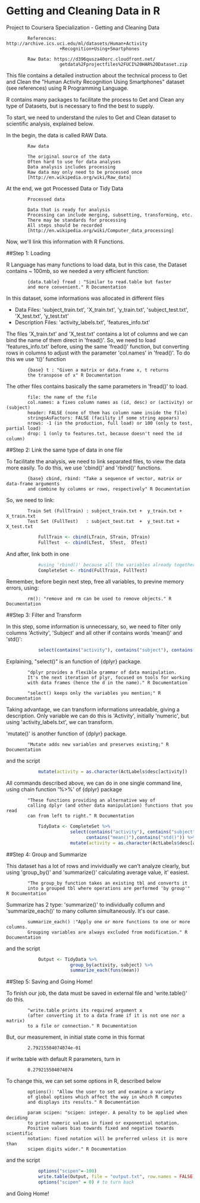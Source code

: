 # Getting and Cleaning Data in R

Project to Coursera Specialization - Getting and Cleaning Data

            References: http://archive.ics.uci.edu/ml/datasets/Human+Activity
                        +Recognition+Using+Smartphones
            
            Raw Data: https://d396qusza40orc.cloudfront.net/
                        getdata%2Fprojectfiles%2FUCI%20HAR%20Dataset.zip 



This file contains a detailed instruction about the technical process to Get and Clean the "Human Activity Recognition Using Smartphones" dataset (see references) using R Programming Language.

R contains many packages to facilitate the process to Get and Clean any type of Datasets, but is necessary to find the best to supply.

To start, we need to understand the rules to Get and Clean dataset to scientific analysis, explained below.

In the begin, the data is called RAW Data.

            Raw data
            
            The original source of the data
            Often hard to use for data analyses
            Data analysis includes processing
            Raw data may only need to be processed once
            [http://en.wikipedia.org/wiki/Raw_data]

At the end, we got Processed Data or Tidy Data
            
            Processed data
            
            Data that is ready for analysis
            Processing can include merging, subsetting, transforming, etc.
            There may be standards for processing
            All steps should be recorded
            [http://en.wikipedia.org/wiki/Computer_data_processing]

Now, we'll link this information with R Functions.


##Step 1: Loading

R Language has many functions to load data, but in this case, the Dataset contains ~ 100mb, so we needed a very efficient function:
            
            {data.table} fread : "Similar to read.table but faster
            and more convenient." R Documentation

In this dataset, some informations was allocated in different files

- Data Files: 'subject_train.txt', 'X_train.txt', 'y_train.txt', 'subject_test.txt', 'X_test.txt', 'y_test.txt'
- Description Files: 'activity_labels.txt', 'features_info.txt'  

The files 'X_train.txt' and 'X_test.txt' contains a lot of columns and we can bind the name of them direct in 'fread()'. So, we need to load 'features_info.txt' before, using the same 'fread()' function, but converting rows in columns to adjust with the parameter 'col.names' in 'fread()'. To do this we use 't()' function

            {base} t : "Given a matrix or data.frame x, t returns
            the transpose of x" R Documentation

The other files contains basically the same parameters in 'fread()' to load.

            file: the name of the file
            col.names: a fixes column names as (id, desc) or (activity) or (subject)
            header: FALSE (none of them has column name inside the file)
            stringsAsFactors: FALSE (facility if some string appears)
            nrows: -1 (in the production, full load) or 100 (only to test, partial load)
            drop: 1 (only to features.txt, because doesn't need the id column)
            
##Step 2: Link the same type of data in one file

To facilitate the analysis, we need to link separated files, to view the data more easily. To do this, we use 'cbind()' and 'rbind()' functions.

            {base} cbind, rbind: "Take a sequence of vector, matrix or data-frame arguments
            and combine by columns or rows, respectively" R Documentation

So, we need to link:

            Train Set (FullTrain) : subject_train.txt +  y_train.txt + X_train.txt
            Test Set (FullTest)   : subject_test.txt  +  y_test.txt +  X_test.txt             

```r
            FullTrain <- cbind(LTrain, STrain, DTrain)
            FullTest  <- cbind(LTest,  STest,  DTest)
```

And after, link both in one

```r
            #using 'rbind()' because all the variables already together
            CompleteSet <- rbind(FullTrain, FullTest) 
```

Remember, before begin next step, free all variables, to previne memory errors, using:

            rm(): "remove and rm can be used to remove objects." R Documentation
            
##Step 3: Filter and Transform

In this step, some information is unnecessary, so, we need to filter only columns 'Activity', 'Subject' and all other if contains words 'mean()' and 'std()':

```r
            select(contains("activity"), contains("subject"), contains("mean()"),contains("std()"))
```

Explaining, "select()" is an function of {dplyr} package.
            
            "dplyr provides a flexible grammar of data manipulation.
            It's the next iteration of plyr, focused on tools for working 
            with data frames (hence the d in the name)." R Documentation
            
            "select() keeps only the variables you mention;" R Documentation
            
Taking advantage, we can transform informations unreadable, giving a description. Only variable we can do this is 'Activity', initially 'numeric', but using 'activity_labels.txt', we can transform.

'mutate()' is another function of {dplyr} package.

            "Mutate adds new variables and preserves existing;" R Documentation
            
and the script

```r
            mutate(activity = as.character(ActLabels$desc[activity])
```

All commands described above, we can do in one single command line, using chain function '%>%' of {dplyr} package

            "These functions providing an alternative way of 
            calling dplyr (and other data manipulation) functions that you read
            can from left to right." R Documentation
            
```r
            TidyData <- CompleteSet %>%  
                        select(contains("activity"), contains("subject"), 
                              contains("mean()"),contains("std()")) %>%
                        mutate(activity = as.character(ActLabels$desc[activity]))
```

##Step 4: Group and Summarize

This dataset has a lot of rows and invividually we can't analyze clearly, but using 'group_by()' and 'summarize()' calculating average value, it' easiest.

            "The group_by function takes an existing tbl and converts it
            into a grouped tbl where operations are performed 'by group'" R Documentation
            
Summarize has 2 type: 'summarize()' to individually collumn and 'summarize_each()' to many collumn simultaneously. It's our case.

            summarize_each() :"Apply one or more functions to one or more columns. 
            Grouping variables are always excluded from modification." R Documentation
            
and the script

```r
            Output <- TidyData %>% 
                        group_by(activity, subject) %>% 
                        summarize_each(funs(mean))
```

##Step 5: Saving and Going Home!

To finish our job, the data must be saved in external file and 'write.table()' do this.

            "write.table prints its required argument x 
            (after converting it to a data frame if it is not one nor a matrix) 
            to a file or connection." R Documentation
            
But, our measurement, in initial state come in this format

            2.79215504074074e-01

if write.table with default R parameters, turn in

            0.279215504074074
            
To change this, we can set some options in R, described below

            options(): "Allow the user to set and examine a variety
            of global options which affect the way in which R computes
            and displays its results." R Documentation
            
            param scipen: "scipen: integer. A penalty to be applied when deciding
            to print numeric values in fixed or exponential notation. 
            Positive values bias towards fixed and negative towards scientific
            notation: fixed notation will be preferred unless it is more than
            scipen digits wider." R Documentation
            
and the script

```r
            options("scipen"=-100)
            write.table(Output, file = "output.txt", row.names = FALSE);
            options("scipen" = 0) # to turn back
```
            
            
and Going Home!
